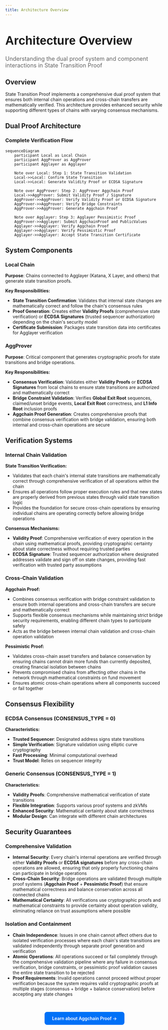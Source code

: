 ```yaml
---
title: Architecture Overview
---
```


<!-- Page Header Component -->
<h1 style="text-align: left; font-size: 38px; font-weight: 700; font-family: 'Inter Tight', sans-serif;">
  Architecture Overview
</h1>

<div style="text-align: left; margin: 0.5rem 0;">
  <p style="font-size: 18px; color: #666; max-width: 600px; margin: 0;">
    Understanding the dual proof system and component interactions in State Transition Proof
  </p>
</div>

## Overview

State Transition Proof implements a comprehensive dual proof system that ensures both internal chain operations and cross-chain transfers are mathematically verified. This architecture provides enhanced security while supporting different types of chains with varying consensus mechanisms.

## Dual Proof Architecture

### Complete Verification Flow

```mermaid
sequenceDiagram
    participant Local as Local Chain
    participant AggProver as AggProver
    participant Agglayer as Agglayer

    Note over Local: Step 1: State Transition Validation
    Local->>Local: Confirm State Transition
    Local->>Local: Generate Validity Proof or ECDSA Signature

    Note over AggProver: Step 2: AggProver Aggchain Proof
    Local->>AggProver: Submit Validity Proof / Signature
    AggProver->>AggProver: Verify Validity Proof or ECDSA Signature
    AggProver->>AggProver: Verify Bridge Constraints
    AggProver->>AggProver: Generate Aggchain Proof

    Note over Agglayer: Step 3: Agglayer Pessimistic Proof
    AggProver->>Agglayer: Submit AggchainProof and PublicValues
    Agglayer->>Agglayer: Verify Aggchain Proof
    Agglayer->>Agglayer: Verify Pessimistic Proof
    Agglayer->>Agglayer: Accept State Transition Certificate
```

## System Components

### Local Chain

**Purpose**: Chains connected to Agglayer (Katana, X Layer, and others) that generate state transition proofs.

**Key Responsibilities:**

- **State Transition Confirmation**: Validates that internal state changes are mathematically correct and follow the chain's consensus rules
- **Proof Generation**: Creates either **Validity Proofs** (comprehensive state verification) or **ECDSA Signatures** (trusted sequencer authorization) depending on the chain's security model
- **Certificate Submission**: Packages state transition data into certificates for Agglayer verification

### AggProver

**Purpose**: Critical component that generates cryptographic proofs for state transitions and bridge operations.

**Key Responsibilities:**

- **Consensus Verification**: Validates either **Validity Proofs** or **ECDSA Signatures** from local chains to ensure state transitions are authorized and mathematically correct
- **Bridge Constraint Validation**: Verifies **Global Exit Root** sequences, claimed/unset bridge events, **Local Exit Root** correctness, and **L1 Info Root** inclusion proofs
- **Aggchain Proof Generation**: Creates comprehensive proofs that combine consensus verification with bridge validation, ensuring both internal and cross-chain operations are secure

<!-- ### AggSender

**Purpose**: Bridge infrastructure component that builds and packages bridge state information.

**Key Responsibilities:**

- **Certificate Building**: Constructs certificates containing all necessary data for **Pessimistic Proof** generation, including bridge exits, imported bridge exits, and state roots
- **Periodic Submission**: Regularly sends certificates to Agglayer for verification, optimizing for both security and efficiency
- **State Packaging**: Ensures all bridge-related state changes are properly documented and verifiable

### AggOracle

**Purpose**: Data propagation service ensuring on-chain data availability for proof verification.

**Key Responsibilities:**

- **GER Propagation**: Ensures **Global Exit Root** updates are properly propagated from L1 to L2 sovereign chains, enabling cross-chain claim verification
- **Data Synchronization**: Maintains consistency between L1 and L2 states by providing timely updates of critical verification data
- **Bridge Support**: Enables secure asset and message bridging by ensuring all chains have access to the latest global state information -->

## Verification Systems

### Internal Chain Validation

**State Transition Verification:**

- Validates that each chain's internal state transitions are mathematically correct through comprehensive verification of all operations within the chain
- Ensures all operations follow proper execution rules and that new states are properly derived from previous states through valid state transition logic
- Provides the foundation for secure cross-chain operations by ensuring individual chains are operating correctly before allowing bridge operations

**Consensus Mechanisms:**

- **Validity Proof**: Comprehensive verification of every operation in the chain using mathematical proofs, providing cryptographic certainty about state correctness without requiring trusted parties
- **ECDSA Signature**: Trusted sequencer authorization where designated addresses validate and sign off on state changes, providing fast verification with trusted party assumptions

### Cross-Chain Validation

**Aggchain Proof:**

- Combines consensus verification with bridge constraint validation to ensure both internal operations and cross-chain transfers are secure and mathematically correct
- Supports flexible consensus mechanisms while maintaining strict bridge security requirements, enabling different chain types to participate safely
- Acts as the bridge between internal chain validation and cross-chain operation validation

**Pessimistic Proof:**

- Validates cross-chain asset transfers and balance conservation by ensuring chains cannot drain more funds than currently deposited, creating financial isolation between chains
- Prevents compromised chains from affecting other chains in the network through mathematical constraints on fund movement
- Ensures atomic cross-chain operations where all components succeed or fail together

## Consensus Flexibility

### ECDSA Consensus (CONSENSUS_TYPE = 0)

**Characteristics:**

- **Trusted Sequencer**: Designated address signs state transitions
- **Simple Verification**: Signature validation using elliptic curve cryptography
- **Fast Processing**: Minimal computational overhead
- **Trust Model**: Relies on sequencer integrity

### Generic Consensus (CONSENSUS_TYPE = 1)

**Characteristics:**

- **Validity Proofs**: Comprehensive mathematical verification of state transitions
- **Flexible Integration**: Supports various proof systems and zkVMs
- **Enhanced Security**: Mathematical certainty about state correctness
- **Modular Design**: Can integrate with different chain architectures

## Security Guarantees

### Comprehensive Validation

- **Internal Security**: Every chain's internal operations are verified through either **Validity Proofs** or **ECDSA signatures** before any cross-chain operations are allowed, ensuring that only properly functioning chains can participate in bridge operations
- **Cross-Chain Security**: Bridge operations are validated through multiple proof systems (**Aggchain Proof** + **Pessimistic Proof**) that ensure mathematical correctness and balance conservation across all connected chains
- **Mathematical Certainty**: All verifications use cryptographic proofs and mathematical constraints to provide certainty about operation validity, eliminating reliance on trust assumptions where possible

### Isolation and Containment

- **Chain Independence**: Issues in one chain cannot affect others due to isolated verification processes where each chain's state transitions are validated independently through separate proof generation and verification
- **Atomic Operations**: All operations succeed or fail completely through the comprehensive validation pipeline where any failure in consensus verification, bridge constraints, or pessimistic proof validation causes the entire state transition to be rejected
- **Proof Requirements**: Invalid operations cannot proceed without proper verification because the system requires valid cryptographic proofs at multiple stages (consensus + bridge + balance conservation) before accepting any state changes

<!-- CTA Button Component -->
<div style="text-align: center; margin: 3rem 0;">
  <a href="/agglayer/core-concepts/state-transition-proof/aggchain-proof/" style="background: #0071F7; color: white; padding: 12px 24px; border-radius: 8px; text-decoration: none; font-weight: 600; display: inline-block;">
    Learn about Aggchain Proof →
  </a>
</div>

